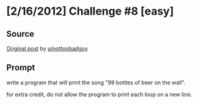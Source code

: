 # [2/16/2012] Challenge #8 [easy]

## Source

[Original post](https://old.reddit.com/r/dailyprogrammer/comments/pserp/2162012_challenge_8_easy/) by [u/nottoobadguy](https://old.reddit.com/user/nottoobadguy)

## Prompt

write a program that will print the song "99 bottles of beer on the wall".

for extra credit, do not allow the program to print each loop on a new line.
